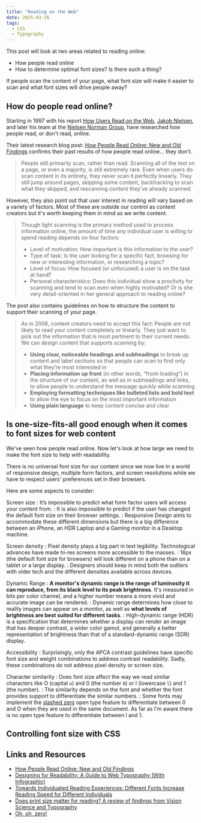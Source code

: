 ```yaml
---
title: "Reading on the Web"
date: 2025-03-26
tags:
  - CSS
  - Typography
---
```


This post will look at two areas related to reading online:

* How people read online
* How to determine optimal font sizes? Is there such a thing?

If people scan the content of your page, what font size will make it easier to scan and what font sizes will drive people away?


## How do people read online?

Starting in 1997 with his report [How Users Read on the Web](https://www.nngroup.com/articles/how-users-read-on-the-web/), [Jakob Nielsen](https://www.nngroup.com/people/jakob-nielsen/), and later his team at the [Nielsen Norman Group](https://www.nngroup.com/), have researched how people read, or don't read, online.

Their latest research blog post: [How People Read Online: New and Old Findings](https://www.nngroup.com/articles/how-people-read-online/) confirms their past results of how people read online... they don't.

> People still primarily scan, rather than read. Scanning all of the text on a page, or even a majority, is still extremely rare. Even when users do scan content in its entirety, they never scan it perfectly linearly. They still jump around pages, skipping some content, backtracking to scan what they skipped, and rescanning content they’ve already scanned.

However, they also point out that user interest in reading will vary based on a variety of factors. Most of these are outside our control as content creators but it's worth keeping them in mind as we write content.

> Though light scanning is the primary method used to process information online, the amount of time any individual user is willing to spend reading depends on four factors:
>
> * Level of motivation: How important is this information to the user?
> * Type of task: Is the user looking for a specific fact, browsing for new or interesting information, or researching a topic?
> * Level of focus: How focused (or unfocused) a user is on the task at hand?
> * Personal characteristics: Does this individual show a proclivity for scanning and tend to scan even when highly motivated? Or is she very detail-oriented in her general approach to reading online?

The post also contains guidelines on how to structure the content to support their scanning of your page.

> As in 2006, content creators need to accept this fact: People are not likely to read your content completely or linearly. They just want to pick out the information that is most pertinent to their current needs. We can design content that supports scanning by:
>
> * **Using clear, noticeable headings and subheadings** to break up content and label sections so that people can scan to find only what they’re most interested in
> * **Placing information up front** (in other words, “front-loading”) in the structure of our content, as well as in subheadings and links, to allow people to understand the message quickly while scanning
> * **Employing formatting techniques like bulleted lists and bold text** to allow the eye to focus on the most important information
> * **Using plain language** to keep content concise and clear

## Is one-size-fits-all good enough when it comes to font sizes for web content

We've seen how people read online. Now let's look at how large we need to make the font size to help with readability.

There is no universal font size for our content since we now live in a world of responsive design, multiple form factors, and screen resolutions while we have to respect users' preferences set in their browsers.

Here are some aspects to consider:

Screen size
: It’s impossible to predict what form factor users will access your content from.
: It is also impossible to predict if the user has changed the default font size on their browser settings.
: Responsive Design aims to accommodate these different dimensions but there is a big difference between an iPhone, an HDR Laptop and a Gaming monitor in a Desktop machine.

Screen density
: Pixel density plays a big part in text legibility. Technological advances have made hi-res screens more accessible to the masses.
: 16px (the default font size for browsers) will look different on a phone than on a tablet or a large display.
: Designers should keep in mind both the outliers with older tech and the different densities available across devices.

Dynamic Range
: **A monitor's dynamic range is the range of luminosity it can reproduce, from its black level to its peak brightness**. It's measured in bits per color channel, and a higher number means a more vivid and accurate image can be rendered.
: Dynamic range determines how close to reality images can appear on a monitor, as well as **what levels of brightness are best suited for different tasks**.
: High-dynamic range (HDR) is a specification that determines whether a display can render an image that has deeper contrast, a wider color gamut, and generally a better representation of brightness than that of a standard-dynamic range (SDR) display.

Accessibility
: Surprisingly, only the APCA contrast guidelines have specific font size and weight combinations to address contrast readability. Sadly, these combinations do not address pixel density or screen size.

Character similarity
: Does font size affect the way we read similar characters like O (capital `o`) and 0 (the number `0`) or l (lowercase `l`) and 1 (the number).
: The similarity depends on the font and whether the font provides support to differentiate the similar numbers.
: Some fonts may implement the [slashed zero](https://www.preusstype.com/techdata/otf_zero.php) open type feature to differentiate between 0 and O when they are used in the same document. As far as I'm aware there is no open type feature to differentiate between l and 1.

## Controlling font size with CSS



## Links and Resources

* [How People Read Online: New and Old Findings](https://www.nngroup.com/articles/how-people-read-online/)
* [Designing for Readability: A Guide to Web Typography (With Infographic)](https://toptal.com/designers/typography/web-typography-infographic)
* [Towards Individuated Reading Experiences: Different Fonts Increase Reading Speed for Different Individuals](https://dl.acm.org/doi/pdf/10.1145/3502222)
* [Does print size matter for reading? A review of findings from Vision Science and Typography](https://jov.arvojournals.org/article.aspx?articleid=2191906)
* [Oh, oh, zero!](https://tug.org/TUGboat/tb34-2/tb107bigelow-zero.pdf)

